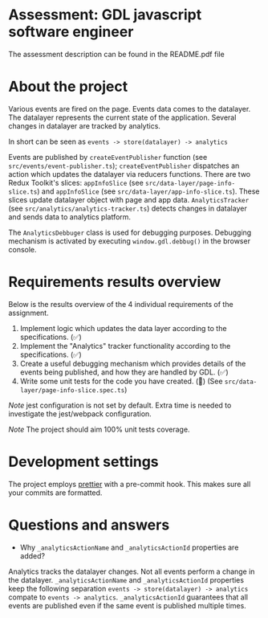 # Assessment: GDL javascript software engineer

The assessment description can be found in the README.pdf file

# About the project

Various events are fired on the page. Events data comes to the datalayer. The datalayer represents the current state of the application. Several changes in datalayer are tracked by analytics.

In short can be seen as
`events -> store(datalayer) -> analytics`

Events are published by `createEventPublisher` function (see `src/events/event-publisher.ts`);
`createEventPublisher` dispatches an action which updates the datalayer via reducers functions. There are two Redux Toolkit's slices: `appInfoSlice` (see `src/data-layer/page-info-slice.ts`) and `appInfoSlice` (see `src/data-layer/app-info-slice.ts`). These slices update datalayer object with page and app data. `AnalyticsTracker` (see `src/analytics/analytics-tracker.ts`) detects changes in datalayer and sends data to analytics platform.

The `AnalyticsDebbuger` class is used for debugging purposes. Debugging mechanism is activated by executing `window.gdl.debbug()` in the browser console.

# Requirements results overview

Below is the results overview of the 4 individual requirements of the assignment.

1. Implement logic which updates the data layer according to the specifications. (✅)
2. Implement the "Analytics" tracker functionality according to the specifications. (✅)
3. Create a useful debugging mechanism which provides details of the events being published, and how they are handled by GDL. (✅)
4. Write some unit tests for the code you have created. (🔶) (See `src/data-layer/page-info-slice.spec.ts`)

_Note_ jest configuration is not set by default. Extra time is needed to investigate the jest/webpack configuration.

_Note_ The project should aim 100% unit tests coverage.

# Development settings

The project employs [prettier](https://prettier.io/docs/en/install.html) with a pre-commit hook. This makes sure all your commits are formatted.

# Questions and answers

- Why `_analyticsActionName` and `_analyticsActionId` properties are added?

Analytics tracks the datalayer changes. Not all events perform a change in the datalayer. `_analyticsActionName` and `_analyticsActionId` properties keep the following separation `events -> store(datalayer) -> analytics` compate to `events -> analytics`. `_analyticsActionId` guarantees that all events are published even if the same event is published multiple times.
